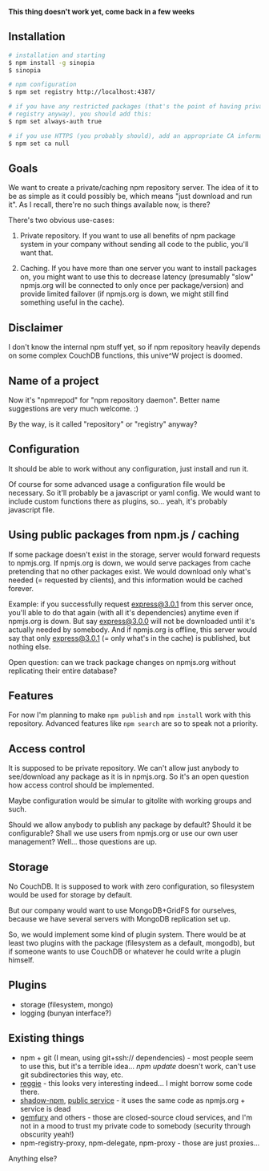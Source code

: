**This thing doesn't work yet, come back in a few weeks**

## Installation

```bash
# installation and starting
$ npm install -g sinopia
$ sinopia

# npm configuration
$ npm set registry http://localhost:4387/

# if you have any restricted packages (that's the point of having private
# registry anyway), you should add this:
$ npm set always-auth true

# if you use HTTPS (you probably should), add an appropriate CA information
$ npm set ca null
```

## Goals

We want to create a private/caching npm repository server. The idea of it to be as simple as it could possibly be, which means "just download and run it". As I recall, there're no such things available now, is there?

There's two obvious use-cases:

1. Private repository. If you want to use all benefits of npm package system in your company without sending all code to the public, you'll want that.

2. Caching. If you have more than one server you want to install packages on, you might want to use this to decrease latency (presumably "slow" npmjs.org will be connected to only once per package/version) and provide limited failover (if npmjs.org is down, we might still find something useful in the cache).

## Disclaimer

I don't know the internal npm stuff yet, so if npm repository heavily depends on some complex CouchDB functions, this unive^W project is doomed.

## Name of a project

Now it's "npmrepod" for "npm repository daemon". Better name suggestions are very much welcome. :)

By the way, is it called "repository" or "registry" anyway?

## Configuration

It should be able to work without any configuration, just install and run it.

Of course for some advanced usage a configuration file would be necessary. So it'll probably be a javascript or yaml config. We would want to include custom functions there as plugins, so... yeah, it's probably javascript file.

## Using public packages from npm.js / caching

If some package doesn't exist in the storage, server would forward requests to npmjs.org. If npmjs.org is down, we would serve packages from cache pretending that no other packages exist. We would download only what's needed (= requested by clients), and this information would be cached forever.

Example: if you successfully request express@3.0.1 from this server once, you'll able to do that again (with all it's dependencies) anytime even if npmjs.org is down. But say express@3.0.0 will not be downloaded until it's actually needed by somebody. And if npmjs.org is offline, this server would say that only express@3.0.1 (= only what's in the cache) is published, but nothing else.

Open question: can we track package changes on npmjs.org without replicating their entire database?

## Features

For now I'm planning to make `npm publish` and `npm install` work with this repository. Advanced features like `npm search` are so to speak not a priority.

## Access control

It is supposed to be private repository. We can't allow just anybody to see/download any package as it is in npmjs.org. So it's an open question how access control should be implemented.

Maybe configuration would be simular to gitolite with working groups and such.

Should we allow anybody to publish any package by default? Should it be configurable? Shall we use users from npmjs.org or use our own user management? Well... those questions are up.

## Storage

No CouchDB. It is supposed to work with zero configuration, so filesystem would be used for storage by default.

But our company would want to use MongoDB+GridFS for ourselves, because we have several servers with MongoDB replication set up.

So, we would implement some kind of plugin system. There would be at least two plugins with the package (filesystem as a default, mongodb), but if someone wants to use CouchDB or whatever he could write a plugin himself.

## Plugins

- storage (filesystem, mongo)
- logging (bunyan interface?)

## Existing things

- npm + git (I mean, using git+ssh:// dependencies) - most people seem to use this, but it's a terrible idea... *npm update* doesn't work, can't use git subdirectories this way, etc.
- [reggie](https://github.com/mbrevoort/node-reggie) - this looks very interesting indeed... I might borrow some code there.
- [shadow-npm](https://github.com/dominictarr/shadow-npm), [public service](http://shadow-npm.net/) - it uses the same code as npmjs.org + service is dead
- [gemfury](http://www.gemfury.com/l/npm-registry) and others - those are closed-source cloud services, and I'm not in a mood to trust my private code to somebody (security through obscurity yeah!)
- npm-registry-proxy, npm-delegate, npm-proxy - those are just proxies...

Anything else?

